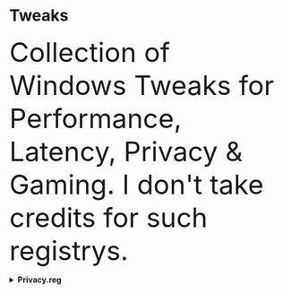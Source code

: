 # Tweaks

<font size="7">Collection of Windows Tweaks for Performance, Latency, Privacy & Gaming.
I don't take credits for such registrys.</font>

<details>
<summary><b>Privacy.reg</b></summary>
<br>

Windows Registry Editor Version 5.00  

### ;Disable apps access - Appointments

[HKEY_CURRENT_USER\SOFTWARE\Microsoft\Windows\CurrentVersion\CapabilityAccessManager\ConsentStore\appointments]
"Value"="Deny"

[HKEY_CURRENT_USER\Software\Classes\Software\Microsoft\Windows\CurrentVersion\CapabilityAccessManager\ConsentStore\appointments]
"Value"="Deny"

[HKEY_LOCAL_MACHINE\SOFTWARE\Microsoft\Windows\CurrentVersion\CapabilityAccessManager\ConsentStore\appointments]
"Value"="Deny"
  
### ;Disable apps access - Call History

[HKEY_CURRENT_USER\Software\Classes\Software\Microsoft\Windows\CurrentVersion\CapabilityAccessManager\ConsentStore\phoneCallHistory]
"Value"="Deny"

[HKEY_CURRENT_USER\Software\Microsoft\Windows\CurrentVersion\CapabilityAccessManager\ConsentStore\phoneCallHistory]
"Value"="Deny"

[HKEY_LOCAL_MACHINE\SOFTWARE\Microsoft\Windows\CurrentVersion\CapabilityAccessManager\ConsentStore\phoneCallHistory]
"Value"="Deny"
  
### ;Disable apps access - Camera

[HKEY_CURRENT_USER\Software\Microsoft\Windows\CurrentVersion\CapabilityAccessManager\ConsentStore\webcam]
"Value"="Deny"

[HKEY_CURRENT_USER\Software\Classes\Software\Microsoft\Windows\CurrentVersion\CapabilityAccessManager\ConsentStore\webcam]
"Value"="Deny"

[HKEY_LOCAL_MACHINE\SOFTWARE\Microsoft\Windows\CurrentVersion\CapabilityAccessManager\ConsentStore\webcam]
"Value"="Deny"


### ;Disable apps access - Contacts 

[HKEY_CURRENT_USER\Software\Classes\Software\Microsoft\Windows\CurrentVersion\CapabilityAccessManager\ConsentStore\contacts]
"Value"="Deny"

[HKEY_CURRENT_USER\SOFTWARE\Microsoft\Windows\CurrentVersion\CapabilityAccessManager\ConsentStore\contacts]
"Value"="Deny"

[HKEY_LOCAL_MACHINE\SOFTWARE\Microsoft\Windows\CurrentVersion\CapabilityAccessManager\ConsentStore\contacts]
"Value"="Deny"

### ;Disable apps access - Diagnostic Information

[HKEY_CURRENT_USER\Software\Microsoft\Windows\CurrentVersion\CapabilityAccessManager\ConsentStore\appDiagnostics]
"Value"="Deny"

[HKEY_CURRENT_USER\Software\Classes\Software\Microsoft\Windows\CurrentVersion\CapabilityAccessManager\ConsentStore\appDiagnostics]
"Value"="Deny"

[HKEY_LOCAL_MACHINE\SOFTWARE\Microsoft\Windows\CurrentVersion\CapabilityAccessManager\ConsentStore\appDiagnostics]
"Value"="Deny"
    
### ;Disable apps access - Documents Library

[HKEY_CURRENT_USER\Software\Microsoft\Windows\CurrentVersion\CapabilityAccessManager\ConsentStore\documentsLibrary]
"Value"="Deny"

[HKEY_CURRENT_USER\Software\Classes\Software\Microsoft\Windows\CurrentVersion\CapabilityAccessManager\ConsentStore\documentsLibrary]
"Value"="Deny"

[HKEY_LOCAL_MACHINE\SOFTWARE\Microsoft\Windows\CurrentVersion\CapabilityAccessManager\ConsentStore\documentsLibrary]
"Value"="Deny"
  
### ;Disable apps access - Email

[HKEY_CURRENT_USER\SOFTWARE\Microsoft\Windows\CurrentVersion\CapabilityAccessManager\ConsentStore\email]
"Value"="Deny"

[HKEY_CURRENT_USER\Software\Classes\Software\Microsoft\Windows\CurrentVersion\CapabilityAccessManager\ConsentStore\email]
"Value"="Deny"

[HKEY_LOCAL_MACHINE\SOFTWARE\Microsoft\Windows\CurrentVersion\CapabilityAccessManager\ConsentStore\email]
"Value"="Deny"

### ;Disable apps access - File System

[HKEY_CURRENT_USER\Software\Microsoft\Windows\CurrentVersion\CapabilityAccessManager\ConsentStore\broadFileSystemAccess]
"Value"="Deny"

[HKEY_CURRENT_USER\Software\Classes\Software\Microsoft\Windows\CurrentVersion\CapabilityAccessManager\ConsentStore\broadFileSystemAccess]
"Value"="Deny"

[HKEY_LOCAL_MACHINE\SOFTWARE\Microsoft\Windows\CurrentVersion\CapabilityAccessManager\ConsentStore\broadFileSystemAccess]
"Value"="Deny"


### ;Disable apps access - Messages (Text or MMS)

[HKEY_CURRENT_USER\Software\Classes\Software\Microsoft\Windows\CurrentVersion\CapabilityAccessManager\ConsentStore\chat]
"Value"="Deny"

[HKEY_CURRENT_USER\Software\Microsoft\Windows\CurrentVersion\CapabilityAccessManager\ConsentStore\chat]
"Value"="Deny"

[HKEY_LOCAL_MACHINE\SOFTWARE\Microsoft\Windows\CurrentVersion\CapabilityAccessManager\ConsentStore\chat]
"Value"="Deny"
    
### ;Disable apps access - Notifications

[HKEY_CURRENT_USER\Software\Classes\Software\Microsoft\Windows\CurrentVersion\CapabilityAccessManager\ConsentStore\userNotificationListener]
"Value"="Deny"

[HKEY_CURRENT_USER\SOFTWARE\Microsoft\Windows\CurrentVersion\CapabilityAccessManager\ConsentStore\userNotificationListener]
"Value"="Deny"

[HKEY_LOCAL_MACHINE\SOFTWARE\Microsoft\Windows\CurrentVersion\CapabilityAccessManager\ConsentStore\userNotificationListener]
"Value"="Deny"

  
### ;Disable apps access - Phone Calls

[HKEY_CURRENT_USER\SOFTWARE\Microsoft\Windows\CurrentVersion\CapabilityAccessManager\ConsentStore\phoneCall]
"Value"="Deny"

[HKEY_CURRENT_USER\Software\Classes\Software\Microsoft\Windows\CurrentVersion\CapabilityAccessManager\ConsentStore\phoneCall]
"Value"="Deny"

[HKEY_LOCAL_MACHINE\SOFTWARE\Microsoft\Windows\CurrentVersion\CapabilityAccessManager\ConsentStore\phoneCall]
"Value"="Deny"

### ;Disable apps access - Pictures Library

[HKEY_CURRENT_USER\SOFTWARE\Microsoft\Windows\CurrentVersion\CapabilityAccessManager\ConsentStore\picturesLibrary]
"Value"="Deny"

[HKEY_CURRENT_USER\Software\Classes\Software\Microsoft\Windows\CurrentVersion\CapabilityAccessManager\ConsentStore\picturesLibrary]
"Value"="Deny"

[HKEY_LOCAL_MACHINE\SOFTWARE\Microsoft\Windows\CurrentVersion\CapabilityAccessManager\ConsentStore\picturesLibrary]
"Value"="Deny"

### ;Disable apps access - Radios

[HKEY_CURRENT_USER\Software\Microsoft\Windows\CurrentVersion\CapabilityAccessManager\ConsentStore\radios]
"Value"="Deny"

[HKEY_CURRENT_USER\Software\Classes\Software\Microsoft\Windows\CurrentVersion\CapabilityAccessManager\ConsentStore\radios]
"Value"="Deny"

[HKEY_LOCAL_MACHINE\SOFTWARE\Microsoft\Windows\CurrentVersion\CapabilityAccessManager\ConsentStore\radios]
"Value"="Deny"
    
### ;Disable apps access - Shary and sync info with non-explicity paired wireless devices


[HKEY_CURRENT_USER\Software\Microsoft\Windows\CurrentVersion\DeviceAccess\Global\LooselyCoupled]
"Value"="Deny"

[HKEY_CURRENT_USER\Software\Classes\Software\Microsoft\Windows\CurrentVersion\DeviceAccess\Global\LooselyCoupled]
"Value"="Deny"
  
### ;Disable apps access - Tasks

[HKEY_CURRENT_USER\Software\Microsoft\Windows\CurrentVersion\CapabilityAccessManager\ConsentStore\userDataTasks]
"Value"="Deny"

[HKEY_CURRENT_USER\Software\Classes\Software\Microsoft\Windows\CurrentVersion\CapabilityAccessManager\ConsentStore\userDataTasks]
"Value"="Deny"

[HKEY_LOCAL_MACHINE\SOFTWARE\Microsoft\Windows\CurrentVersion\CapabilityAccessManager\ConsentStore\userDataTasks]
"Value"="Deny"

### ;Disable apps access - User account info

[HKEY_CURRENT_USER\Software\Microsoft\Windows\CurrentVersion\CapabilityAccessManager\ConsentStore\userAccountInformation]
"Value"="Deny"

[HKEY_CURRENT_USER\Software\Classes\Software\Microsoft\Windows\CurrentVersion\CapabilityAccessManager\ConsentStore\userAccountInformation]
"Value"="Deny"

[HKEY_LOCAL_MACHINE\SOFTWARE\Microsoft\Windows\CurrentVersion\CapabilityAccessManager\ConsentStore\userAccountInformation]
"Value"="Deny"

### ;Disable apps access - Videos Library

[HKEY_CURRENT_USER\SOFTWARE\Microsoft\Windows\CurrentVersion\CapabilityAccessManager\ConsentStore\videosLibrary]
"Value"="Deny"

[HKEY_CURRENT_USER\Software\Classes\Software\Microsoft\Windows\CurrentVersion\CapabilityAccessManager\ConsentStore\videosLibrary]
"Value"="Deny"

[HKEY_LOCAL_MACHINE\SOFTWARE\Microsoft\Windows\CurrentVersion\CapabilityAccessManager\ConsentStore\videosLibrary]
"Value"="Deny"
    
### ;Disable experience improvement program (NVIDIA driver)

[HKEY_CURRENT_USER\SOFTWARE\NVIDIA Corporation\NVControlPanel2\Client]
"OptInOrOutPreference"=dword:00000000

[HKEY_CURRENT_USER\Software\Classes\Software\NVIDIA Corporation\NVControlPanel2\Client]
"OptInOrOutPreference"=dword:00000000
  
### ;Disable Experimentation

[HKEY_LOCAL_MACHINE\SOFTWARE\Microsoft\PolicyManager\current\device\System]
"AllowExperimentation"=dword:00000000

### ;Disable Location services

[HKEY_LOCAL_MACHINE\SOFTWARE\Microsoft\PolicyManager\current\device\System]
"AllowLocation"=dword:00000000

[HKEY_LOCAL_MACHINE\SOFTWARE\Policies\Microsoft\Windows\LocationAndSensors]
"DisableWindowsLocationProvider"=dword:00000001
"DisableLocationScripting"=dword:00000001
"DisableLocation"=dword:00000001

[HKEY_LOCAL_MACHINE\SOFTWARE\Policies\Microsoft\Windows\Windows Search]
"AllowSearchToUseLocation"=dword:00000000

### ;Disable Telemetry

[HKEY_LOCAL_MACHINE\SOFTWARE\Microsoft\Windows\CurrentVersion\Policies\DataCollection]
"AllowTelemetry"=dword:00000000

[HKEY_LOCAL_MACHINE\SYSTEM\ControlSet001\Control\CrashControl\StorageTelemetry]
"DeviceDumpEnabled"=dword:00000000

[HKEY_LOCAL_MACHINE\SYSTEM\ControlSet001\Services\DiagTrack]
"Start"=dword:00000004

[HKEY_LOCAL_MACHINE\SOFTWARE\Policies\Microsoft\Windows\DataCollection]
"AllowTelemetry"=dword:00000000

[HKEY_LOCAL_MACHINE\SYSTEM\ControlSet001\Control\WMI\Autologger\AutoLogger-Diagtrack-Listener]
"Start"=dword:00000000

[HKEY_LOCAL_MACHINE\SOFTWARE\Policies\Microsoft\Windows\AppCompat]
"AITEnable"=dword:00000000

[HKEY_CURRENT_USER\Policies\Microsoft\Windows\CloudContent]
"DisableTailoredExperiencesWithDiagnosticData"=dword:00000001

[HKEY_CURRENT_USER\Software\Classes\Policies\Microsoft\Windows\CloudContent]
"DisableTailoredExperiencesWithDiagnosticData"=dword:00000001

[HKEY_LOCAL_MACHINE\SYSTEM\ControlSet001\Services\dmwappushservice]
"Start"=dword:00000004
    
### ;Disable Automatic Installation of sponsored apps (Consumer Experience)

[HKEY_LOCAL_MACHINE\SOFTWARE\Policies\Microsoft\Windows\CloudContent]
"DisableWindowsConsumerFeatures"=dword:00000001
  
### ;Disable automatically connect to hotspots temporarily to see if paid network services are avaiable.

[HKEY_LOCAL_MACHINE\SOFTWARE\Microsoft\WcmSvc\wifinetworkmanager\features]
"PaidWifi"=dword:00000000

### ;Disable automatically connect to suggested open hotspots

[HKEY_LOCAL_MACHINE\SOFTWARE\Microsoft\WcmSvc\wifinetworkmanager\features]
"WiFiSenseOpen"=dword:00000000

### ;Disable automatic installation of suggested apps (Promotional tiles such as Minecraft, Candy Crush, Flipboard etc.)\

[HKEY_CURRENT_USER\Software\Microsoft\Windows\CurrentVersion\ContentDeliveryManager]
"SilentInstalledAppsEnabled"=dword:00000000

[HKEY_CURRENT_USER\Software\Classes\Software\Microsoft\Windows\CurrentVersion\ContentDeliveryManager]
"SilentInstalledAppsEnabled"=dword:00000000
    
### ;Disable Clipboard History

[HKEY_LOCAL_MACHINE\SOFTWARE\Policies\Microsoft\Windows\System]
"AllowClipboardHistory"=dword:00000000
  
### ;Disable Cloud optimized content (Programmable Taskbar)

[HKEY_LOCAL_MACHINE\SOFTWARE\Policies\Microsoft\Windows\CloudContent]
"DisableCloudOptimizedContent"=dword:00000001

### ;Disable Collect application inventory

[HKEY_LOCAL_MACHINE\SOFTWARE\Policies\Microsoft\Windows\AppCompat]
"DisableInventory"=dword:00000001

### ;Disable Collect contacts to let Windows and Cortana better understand you

[HKEY_CURRENT_USER\Software\Microsoft\InputPersonalization\TrainedDataStore]
"HarvestContacts"=dword:00000000

[HKEY_CURRENT_USER\Software\Classes\Software\Microsoft\InputPersonalization\TrainedDataStore]
"HarvestContacts"=dword:00000000
    
### ;Disable Collect typed text to let windows and cortana better understand you

[HKEY_CURRENT_USER\Software\Policies\Microsoft\InputPersonalization]
"RestrictImplicitTextCollection"=dword:00000001

[HKEY_CURRENT_USER\Software\Classes\Software\Policies\Microsoft\InputPersonalization]
"RestrictImplicitTextCollection"=dword:00000001
  
### ;Disable Collect written text (ink) to let Windows and Cortana better understand you

[HKEY_CURRENT_USER\SOFTWARE\Policies\Microsoft\InputPersonalization]
"RestrictImplicitInkCollection"=dword:00000001

[HKEY_CURRENT_USER\Software\Classes\Software\Policies\Microsoft\InputPersonalization]
"RestrictImplicitInkCollection"=dword:00000001

### ;Disable Cortana

[HKEY_LOCAL_MACHINE\SOFTWARE\Policies\Microsoft\Windows\Windows Search]
"AllowCortana"=dword:00000000

[HKEY_CURRENT_USER\SOFTWARE\Microsoft\Windows\CurrentVersion\Explorer\Advanced]
"ShowCortanaButton"=dword:00000000

[HKEY_CURRENT_USER\Software\Classes\Software\Microsoft\Windows\CurrentVersion\Explorer\Advanced]
"ShowCortanaButton"=dword:00000000

### ;Disable Cortana - Activity recommendations when switching devices

[HKEY_CURRENT_USER\SOFTWARE\Microsoft\Windows\CurrentVersion\Search]
"HistoryViewEnabled"=dword:00000000

[HKEY_CURRENT_USER\Software\Classes\Software\Microsoft\Windows\CurrentVersion\Search]
"HistoryViewEnabled"=dword:00000000
    
### ;Disable Cortana - Use my signed-in devices history

[HKEY_CURRENT_USER\Software\Microsoft\Windows\CurrentVersion\Search]
"DeviceHistoryEnabled"=dword:00000000

[HKEY_CURRENT_USER\Software\Classes\Software\Microsoft\Windows\CurrentVersion\Search]
"DeviceHistoryEnabled"=dword:00000000
  
### ;Disable Feedback Frequency

[HKEY_CURRENT_USER\Software\Microsoft\Siuf\Rules]
"NumberOfSIUFInPeriod"=dword:00000000

[HKEY_CURRENT_USER\Software\Classes\Software\Microsoft\Siuf\Rules]
"NumberOfSIUFInPeriod"=dword:00000000

### ;Disable Let apps on user's other devices open apps and continue experiences on this device

[HKEY_CURRENT_USER\Software\Microsoft\Siuf\Rules]
"NumberOfSIUFInPeriod"=dword:00000000

[HKEY_CURRENT_USER\Software\Classes\Software\Microsoft\Siuf\Rules]
"NumberOfSIUFInPeriod"=dword:00000000

[HKEY_LOCAL_MACHINE\SOFTWARE\Microsoft\Windows\CurrentVersion\SmartGlass]
"UserAuthPolicy"=dword:00000000

### ;Disable Let apps on user's other devices use Bluetooth to open apps and continue experiences on this device

[HKEY_LOCAL_MACHINE\SOFTWARE\Microsoft\Windows\CurrentVersion\SmartGlass]
"UserAuthPolicy"=dword:00000000
"BluetoothPolicy"=dword:00000000
    
### ;Disable app running in the background

[HKEY_CURRENT_USER\Software\Microsoft\Windows\CurrentVersion\BackgroundAccessApplications]
"GlobalUserDisabled"=dword:00000001

[HKEY_CURRENT_USER\Software\Classes\Software\Microsoft\Windows\CurrentVersion\BackgroundAccessApplications]
"GlobalUserDisabled"=dword:00000001

[HKEY_CURRENT_USER\Software\Microsoft\Windows\CurrentVersion\Search]
"BackgroundAppGlobalToggle"=dword:00000000

[HKEY_CURRENT_USER\Software\Classes\Software\Microsoft\Windows\CurrentVersion\Search]
"BackgroundAppGlobalToggle"=dword:00000000
  
### ;Disable apps use user advertising ID for experiences across apps
[HKEY_CURRENT_USER\SOFTWARE\Microsoft\Windows\CurrentVersion\AdvertisingInfo]
"Enabled"=dword:00000000

[HKEY_CURRENT_USER\Software\Classes\Software\Microsoft\Windows\CurrentVersion\AdvertisingInfo]
"Enabled"=dword:00000000

### ;Disable Microsoft provide more tailored experiences with relevant tips and recommendations by using your diagnostic data
[HKEY_CURRENT_USER\SOFTWARE\Microsoft\Windows\CurrentVersion\Privacy]
"TailoredExperiencesWithDiagnosticDataEnabled"=dword:00000000

[HKEY_CURRENT_USER\Software\Classes\Software\Microsoft\Windows\CurrentVersion\Privacy]
"TailoredExperiencesWithDiagnosticDataEnabled"=dword:00000000

[HKEY_LOCAL_MACHINE\SOFTWARE\Policies\Microsoft\Windows\CloudContent]
"DisableTailoredExperiencesWithDiagnosticData"=dword:00000001


### ;Disable Skype (if installed) help you connect with friends in your address book and verify your mobile number

[HKEY_LOCAL_MACHINE\SOFTWARE\Microsoft\Windows\CurrentVersion\OOBE\AppSettings]
"Skype-UserConsentAccepted"=dword:00000000
    
### ;Disable websites provide locally relevant content by accesing user language list

[HKEY_CURRENT_USER\Control Panel\International\User Profile]
"HttpAcceptLanguageOptOut"=dword:00000001

[HKEY_CURRENT_USER\Software\Classes\Control Panel\International\User Profile]
"HttpAcceptLanguageOptOut"=dword:00000001


### ;Disable Windows collect my activities from this PC ("Timeline")

[HKEY_LOCAL_MACHINE\SOFTWARE\Policies\Microsoft\Windows\System]
"EnableActivityFeed"=dword:00000000
"PublishUserActivities"=dword:00000000
"UploadUserActivities"=dword:00000000

### ;Disable Windows to track app launches to improve Start and search results

[HKEY_CURRENT_USER\SOFTWARE\Microsoft\Windows\CurrentVersion\Explorer\Advanced]
"Start_TrackProgs"=dword:00000000

[HKEY_CURRENT_USER\Software\Classes\Software\Microsoft\Windows\CurrentVersion\Explorer\Advanced]
"Start_TrackProgs"=dword:00000000

### ;Disable Windows track opened documents to populate Jump Lists

[HKEY_CURRENT_USER\Software\Microsoft\Windows\CurrentVersion\Explorer\Advanced]
"Start_TrackDocs"=dword:00000000

[HKEY_CURRENT_USER\Software\Classes\Software\Microsoft\Windows\CurrentVersion\Explorer\Advanced]
"Start_TrackDocs"=dword:00000000

### ;Disable Ocassionally show suggestions in StartMenu

[HKEY_CURRENT_USER\SOFTWARE\Microsoft\Windows\CurrentVersion\ContentDeliveryManager]
"SystemPaneSuggestionsEnabled"=dword:00000000
"SubscribedContent-338388Enabled"=dword:00000000

[HKEY_CURRENT_USER\Software\Classes\Software\Microsoft\Windows\CurrentVersion\ContentDeliveryManager]
"SystemPaneSuggestionsEnabled"=dword:00000000
"SubscribedContent-338388Enabled"=dword:00000000

### ;Disable Online speech recognition services

[HKEY_LOCAL_MACHINE\SOFTWARE\Policies\Microsoft\InputPersonalization]
"AllowInputPersonalization"=dword:00000000

### ;Disable Personalize your speech, typing and inking input by sending your input data to Microsoft

[HKEY_CURRENT_USER\SOFTWARE\Microsoft\Personalization\Settings]
"AcceptedPrivacyPolicy"=dword:00000000

[HKEY_CURRENT_USER\Software\Classes\Software\Microsoft\Personalization\Settings]
"AcceptedPrivacyPolicy"=dword:00000000

[HKEY_LOCAL_MACHINE\SOFTWARE\Microsoft\Windows\CurrentVersion\Policies\TextInput]
"AllowLinguisticDataCollection"=dword:00000000

### ;Disable Pre-Installed apps

[HKEY_CURRENT_USER\SOFTWARE\Microsoft\Windows\CurrentVersion\ContentDeliveryManager]
"PreInstalledAppsEnabled"=dword:00000000
"PreInstalledAppsEverEnabled"=dword:00000000
"RemediationRequired"=dword:00000000
"SubscribedContent-314559Enabled"=dword:00000000
"SubscribedContent-280815Enabled"=dword:00000000
"SubscribedContent-314563Enabled"=dword:00000000

[HKEY_CURRENT_USER\Software\Classes\Software\Microsoft\Windows\CurrentVersion\ContentDeliveryManager]
"PreInstalledAppsEnabled"=dword:00000000
"PreInstalledAppsEverEnabled"=dword:00000000
"RemediationRequired"=dword:00000000
"SubscribedContent-314559Enabled"=dword:00000000
"SubscribedContent-280815Enabled"=dword:00000000
"SubscribedContent-314563Enabled"=dword:00000000

### ;Disable Pre-Installed OEM apps
[HKEY_CURRENT_USER\Software\Microsoft\Windows\CurrentVersion\ContentDeliveryManager]
"OemPreInstalledAppsEnabled"=dword:00000000

[HKEY_CURRENT_USER\Software\Classes\Software\Microsoft\Windows\CurrentVersion\ContentDeliveryManager]
"OemPreInstalledAppsEnabled"=dword:00000000

### ;Disable Program Compatibility Assistant

[HKEY_CURRENT_USER\Software\Policies\Microsoft\Windows\AppCompat]
"DisablePCA"=dword:00000001

[HKEY_CURRENT_USER\Software\Classes\Software\Policies\Microsoft\Windows\AppCompat]
"DisablePCA"=dword:00000001


### ;Disable cloud search (Sources like OneDriver and SharePoint)

[HKEY_LOCAL_MACHINE\SOFTWARE\Policies\Microsoft\Windows\Windows Search]
"AllowCloudSearch"=dword:00000000

### ;Disable Bing web results on StartMenu

[HKEY_CURRENT_USER\SOFTWARE\Microsoft\Windows\CurrentVersion\Search]
"BingSearchEnabled"=dword:00000000

[HKEY_CURRENT_USER\Software\Classes\Software\Microsoft\Windows\CurrentVersion\Search]
"BingSearchEnabled"=dword:00000000

### ;Disable Shared Experiences
[HKEY_LOCAL_MACHINE\SOFTWARE\Policies\Microsoft\Windows\System]
"EnableCdp"=dword:00000000

[HKEY_CURRENT_USER\SOFTWARE\Microsoft\Windows\CurrentVersion\CDP]
"CdpSessionUserAuthzPolicy"=dword:00000000
"NearShareChannelUserAuthzPolicy"=dword:00000000

[HKEY_CURRENT_USER\Software\Classes\Software\Microsoft\Windows\CurrentVersion\CDP]
"CdpSessionUserAuthzPolicy"=dword:00000000
"NearShareChannelUserAuthzPolicy"=dword:00000000

### ;Disable suggested content in the settings app

[HKEY_CURRENT_USER\SOFTWARE\Microsoft\Windows\CurrentVersion\ContentDeliveryManager]
"SubscribedContent-338393Enabled"=dword:00000000
"SubscribedContent-353694Enabled"=dword:00000000
"SubscribedContent-353696Enabled"=dword:00000000

[HKEY_CURRENT_USER\Software\Classes\Software\Microsoft\Windows\CurrentVersion\ContentDeliveryManager]
"SubscribedContent-338393Enabled"=dword:00000000
"SubscribedContent-353694Enabled"=dword:00000000
"SubscribedContent-353696Enabled"=dword:00000000

### ;Disable Windows welcome experience after updates
[HKEY_CURRENT_USER\SOFTWARE\Microsoft\Windows\CurrentVersion\ContentDeliveryManager]
"SubscribedContent-310093Enabled"=dword:00000000

[HKEY_CURRENT_USER\Software\Classes\Software\Microsoft\Windows\CurrentVersion\ContentDeliveryManager]
"SubscribedContent-310093Enabled"=dword:00000000


### ;Disable suggest ways I can finish setting up my device online

[HKEY_CURRENT_USER\SOFTWARE\Microsoft\Windows\CurrentVersion\UserProfileEngagement]
"ScoobeSystemSettingEnabled"=dword:00000000

[HKEY_CURRENT_USER\Software\Classes\Software\Microsoft\Windows\CurrentVersion\UserProfileEngagement]
"ScoobeSystemSettingEnabled"=dword:00000000

[HKEY_CURRENT_USER\SOFTWARE\Microsoft\Windows\CurrentVersion\ContentDeliveryManager\Context\CloudExperienceHostIntent\Wireless]
"ScoobeCheckCompleted"=dword:00000001

[HKEY_CURRENT_USER\Software\Classes\Software\Microsoft\Windows\CurrentVersion\ContentDeliveryManager\Context\CloudExperienceHostIntent\Wireless]
"ScoobeCheckCompleted"=dword:00000001

### ;Disable SmartScreen Filter to check web content (URLs) that Windows Store apps use

### ;Disable Typing insights

[HKEY_CURRENT_USER\Software\Microsoft\Input\Settings]
"InsightsEnabled"=dword:00000000

[HKEY_CURRENT_USER\Software\Classes\Software\Microsoft\Input\Settings]
"InsightsEnabled"=dword:00000000

### ;Disable Hotstop 2.0 Online Sign-Up to get connected

[HKEY_LOCAL_MACHINE\SOFTWARE\Microsoft\WlanSvc\AnqpCache]
"OsuRegistrationStatus"=dword:00000000

### ;Disable page prediction to improve reading, speed up browsing. Your browsing data will be sent to Microsoft.

[HKEY_LOCAL_MACHINE\SOFTWARE\Microsoft\Internet Explorer\FlipAhead]
"FPEnabled"=dword:00000000

### ; Disable Windows Spotlight (Tips and suggestions)

[HKEY_CURRENT_USER\SOFTWARE\Policies\Microsoft\Windows\CloudContent]
"DisableWindowsSpotlightFeatures"=dword:00000001
"ConfigureWindowsSpotlight"=dword:00000002
"IncludeEnterpriseSpotlight"=dword:00000000
"DisableWindowsSpotlightWindowsWelcomeExperience"=dword:00000001
"DisableWindowsSpotlightOnActionCenter"=dword:00000001
"DisableWindowsSpotlightOnSettings"=dword:00000001

[HKEY_CURRENT_USER\Software\Classes\Software\Policies\Microsoft\Windows\CloudContent]
"DisableWindowsSpotlightFeatures"=dword:00000001
"ConfigureWindowsSpotlight"=dword:00000002
"IncludeEnterpriseSpotlight"=dword:00000000
"DisableWindowsSpotlightWindowsWelcomeExperience"=dword:00000001
"DisableWindowsSpotlightOnActionCenter"=dword:00000001
"DisableWindowsSpotlightOnSettings"=dword:00000001

[HKEY_LOCAL_MACHINE\SOFTWARE\Policies\Microsoft\Windows\CloudContent]
"DisableThirdPartySuggestions"=dword:00000001
"DisableSoftLanding"=dword:00000001

[HKEY_CURRENT_USER\SOFTWARE\Microsoft\Windows\CurrentVersion\ContentDeliveryManager]
"SoftLandingEnabled"=dword:00000000
"RotatingLockScreenEnabled"=dword:00000000
"RotatingLockScreenOverlayEnabled"=dword:00000000
"SubscribedContent-202914Enabled"=dword:00000000
"SubscribedContent-338387Enabled"=dword:00000000
"SubscribedContent-338389Enabled"=dword:00000000
"SubscribedContent-353698Enabled"=dword:00000000

[HKEY_CURRENT_USER\Software\Classes\Software\Microsoft\Windows\CurrentVersion\ContentDeliveryManager]
"SoftLandingEnabled"=dword:00000000
"RotatingLockScreenEnabled"=dword:00000000
"RotatingLockScreenOverlayEnabled"=dword:00000000
"SubscribedContent-202914Enabled"=dword:00000000
"SubscribedContent-338387Enabled"=dword:00000000
"SubscribedContent-338389Enabled"=dword:00000000
"SubscribedContent-353698Enabled"=dword:00000000
 
